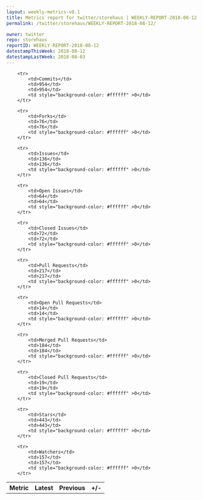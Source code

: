 ```yaml
---
layout: weekly-metrics-v0.1
title: Metrics report for twitter/storehaus | WEEKLY-REPORT-2018-08-12
permalink: /twitter/storehaus/WEEKLY-REPORT-2018-08-12/

owner: twitter
repo: storehaus
reportID: WEEKLY-REPORT-2018-08-12
datestampThisWeek: 2018-08-12
datestampLastWeek: 2018-08-03
---
```




<table style="width: 100%;">
    <tr>
        <th>Metric</th>
        <th>Latest</th>
        <th>Previous</th>
        <th>+/-</th>
    </tr>

        <tr>
            <td>Commits</td>
            <td>954</td>
            <td>954</td>
            <td style="background-color: #ffffff" >0</td>
        </tr>
        
        <tr>
            <td>Forks</td>
            <td>76</td>
            <td>76</td>
            <td style="background-color: #ffffff" >0</td>
        </tr>
        
        <tr>
            <td>Issues</td>
            <td>136</td>
            <td>136</td>
            <td style="background-color: #ffffff" >0</td>
        </tr>
        
        <tr>
            <td>Open Issues</td>
            <td>64</td>
            <td>64</td>
            <td style="background-color: #ffffff" >0</td>
        </tr>
        
        <tr>
            <td>Closed Issues</td>
            <td>72</td>
            <td>72</td>
            <td style="background-color: #ffffff" >0</td>
        </tr>
        
        <tr>
            <td>Pull Requests</td>
            <td>217</td>
            <td>217</td>
            <td style="background-color: #ffffff" >0</td>
        </tr>
        
        <tr>
            <td>Open Pull Requests</td>
            <td>14</td>
            <td>14</td>
            <td style="background-color: #ffffff" >0</td>
        </tr>
        
        <tr>
            <td>Merged Pull Requests</td>
            <td>184</td>
            <td>184</td>
            <td style="background-color: #ffffff" >0</td>
        </tr>
        
        <tr>
            <td>Closed Pull Requests</td>
            <td>19</td>
            <td>19</td>
            <td style="background-color: #ffffff" >0</td>
        </tr>
        
        <tr>
            <td>Stars</td>
            <td>443</td>
            <td>443</td>
            <td style="background-color: #ffffff" >0</td>
        </tr>
        
        <tr>
            <td>Watchers</td>
            <td>157</td>
            <td>157</td>
            <td style="background-color: #ffffff" >0</td>
        </tr>
        
</table>
